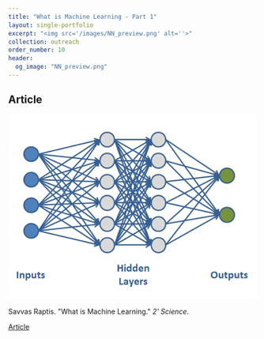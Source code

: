 ```yaml
---
title: "What is Machine Learning - Part 1"
layout: single-portfolio
excerpt: "<img src='/images/NN_preview.png' alt=''>"
collection: outreach
order_number: 10
header:
  og_image: "NN_preview.png"
---
```



## Article
![test](/images/NN_preview.png)

Savvas Raptis. "What is Machine Learning." *2' Science*.

[Article](https://savvasraptis.github.io/)
